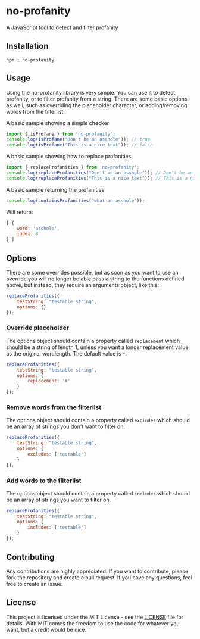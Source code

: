# no-profanity

A JavaScript tool to detect and filter profanity
## Installation
```
npm i no-profanity
```

## Usage
Using the no-profanity library is very simple. You can use it to detect profanity, or to filter profanity from a string. There are some basic options as well, such as overriding the placeholder character, or adding/removing words from the filterlist.

A basic sample showing a simple checker
```js
import { isProfane } from 'no-profanity';
console.log(isProfane("Don't be an asshole")); // true
console.log(isProfane("This is a nice text")); // false
```

A basic sample showing how to replace profanities
```js
import { replaceProfanities } from 'no-profanity';
console.log(replaceProfanities("Don't be an asshole")); // Don't be an *******
console.log(replaceProfanities("This is a nice text")); // This is a nice text
```

A basic sample returning the profanities
```js
console.log(containsProfanities("what an asshole"));
```

Will return:
```js
[ { 
    word: 'asshole', 
    index: 8 
} ]
```

## Options
There are some overrides possible, but as soon as you want to use an override you will no longer be able pass a string to the functions defined above, but instead, they require an arguments object, like this:

```js
replaceProfanities({
    testString: "testable string",
    options: {}
});
```

### Override placeholder
 The options object should contain a property called `replacement` which should be a string of length 1, unless you want a longer replacement value as the original wordlength. The default value is `*`.

```js
replaceProfanities({
    testString: "testable string",
    options: {
        replacement: '#'
    }
});
```

### Remove words from the filterlist
The options object should contain a property called `excludes` which should be an array of strings you don't want to filter on. 

```js
replaceProfanities({
    testString: "testable string",
    options: {
        excludes: ['testable']
    }
});
```

### Add words to the filterlist
The options object should contain a property called `includes` which should be an array of strings you want to filter on. 

```js
replaceProfanities({
    testString: "testable string",
    options: {
        includes: ['testable']
    }
});
```

## Contributing
Any contributions are highly appreciated. If you want to contribute, please fork the repository and create a pull request. If you have any questions, feel free to create an issue.

## License
This project is licensed under the MIT License - see the [LICENSE](LICENSE) file for details. With MIT comes the freedom to use the code for whatever you want, but a credit would be nice.